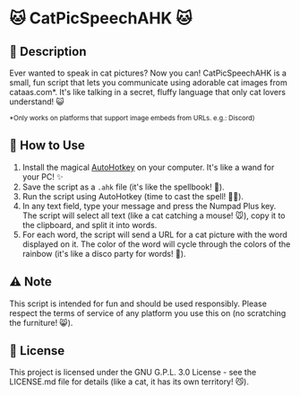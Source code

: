# 🐱 CatPicSpeechAHK 🐱

## 🎉 Description
Ever wanted to speak in cat pictures? Now you can! CatPicSpeechAHK is a small, fun script that lets you communicate using adorable cat images from cataas.com*. It's like talking in a secret, fluffy language that only cat lovers understand! 😺

<sup>*Only works on platforms that support image embeds from URLs. e.g.: Discord)</sup>

## 🚀 How to Use
1. Install the magical [AutoHotkey](https://www.autohotkey.com/) on your computer. It's like a wand for your PC! ✨
2. Save the script as a `.ahk` file (it's like the spellbook! 📖).
3. Run the script using AutoHotkey (time to cast the spell! 🧙‍♂️).
4. In any text field, type your message and press the Numpad Plus key. The script will select all text (like a cat catching a mouse! 🐭), copy it to the clipboard, and split it into words.
5. For each word, the script will send a URL for a cat picture with the word displayed on it. The color of the word will cycle through the colors of the rainbow (it's like a disco party for words! 🌈).

## ⚠️ Note
This script is intended for fun and should be used responsibly. Please respect the terms of service of any platform you use this on (no scratching the furniture! 😸).

## 📜 License
This project is licensed under the GNU G.P.L. 3.0 License - see the LICENSE.md file for details (like a cat, it has its own territory! 😼).

